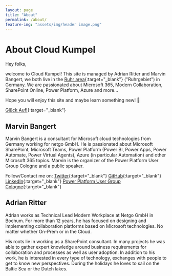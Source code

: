 ```yaml
---
layout: page
title: "About"
permalink: /about/
feature-img: "assets/img/header image.png"
---
```


# About Cloud Kumpel

Hey folks,

welcome to Cloud Kumpel! This site is managed by Adrian Ritter and Marvin Bangert, we both live in the [<u>Ruhr area</u>](https://en.wikipedia.org/wiki/Ruhr){:target="_blank"} ("Ruhrgebiet") in Germany. We are passionated about Microsoft 365, Modern Collaboration, SharePoint Online, Power Platform, Azure and more...

Hope you will enjoy this site and maybe learn something new! 🙂

[Glück Auf!](https://en.wikipedia.org/wiki/Gl%C3%BCck_auf){:target="_blank"}

## Marvin Bangert
Marvin Bangert is a consultant for Microsoft cloud technologies from Germany working for netgo GmbH. He is passionated about Microsoft SharePoint, Microsoft Teams, Power Platform (Power BI, Power Apps, Power Automate, Power Virtual Agents), Azure (in particular Automation) and other Microsoft 365 topics. Marvin is the organizer of the Power Platform User Group Cologne and a public speaker.

Follow/Contact me on:
[Twitter](https://twitter.com/marvinbangert){:target="_blank"}
[GitHub](https://github.com/MarvinBangert){:target="_blank"}
[LinkedIn](https://www.linkedin.com/in/marvin-bangert/){:target="_blank"}
[Power Platform User Group Cologne](https://www.meetup.com/de-DE/Cologne-Flow-PowerApps-Meetup/){:target="_blank"}

## Adrian Ritter
Adrian works as Technical Lead Modern Workplace at Netgo GmbH in Bochum. For more than 12 years, he has focused on designing and implementing collaboration platforms based on Microsoft technologies. No matter whether On-Prem or in the Cloud.

His roots lie in working as a SharePoint consultant. In many projects he was able to gather expert knowledge around business requirements for collaboration and processes as well as user adoption. In addition to his work, he is interested in every type of technology, exchanges with people to get to know new perspectives. During the holidays he loves to sail on the Baltic Sea or the Dutch lakes.

<span>
    <a href="https://twitter.com/adrianritter"
    title="{{ site.data.language.str_follow_on }} {{ brand | remove: '-' | capitalize }}"
    target="_blank"
    rel="me">
    <span class="fa-stack fa-lg">
      <i class="fas fa-circle fa-stack-2x"></i>
      <i class="twitter fa-stack-1x fa-inverse"></i>
    </span>
    </a>
</span>